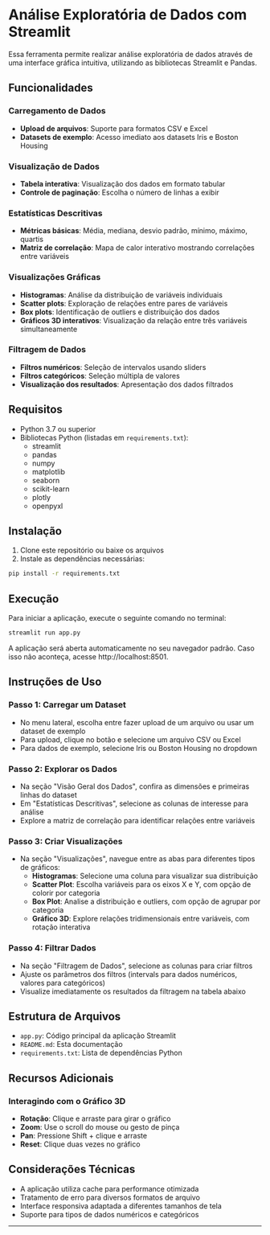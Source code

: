 # Análise Exploratória de Dados com Streamlit

Essa ferramenta permite realizar análise exploratória de dados através de uma interface gráfica intuitiva, utilizando as bibliotecas Streamlit e Pandas.

## Funcionalidades

### Carregamento de Dados
- **Upload de arquivos**: Suporte para formatos CSV e Excel
- **Datasets de exemplo**: Acesso imediato aos datasets Iris e Boston Housing

### Visualização de Dados
- **Tabela interativa**: Visualização dos dados em formato tabular
- **Controle de paginação**: Escolha o número de linhas a exibir

### Estatísticas Descritivas
- **Métricas básicas**: Média, mediana, desvio padrão, mínimo, máximo, quartis
- **Matriz de correlação**: Mapa de calor interativo mostrando correlações entre variáveis

### Visualizações Gráficas
- **Histogramas**: Análise da distribuição de variáveis individuais
- **Scatter plots**: Exploração de relações entre pares de variáveis
- **Box plots**: Identificação de outliers e distribuição dos dados
- **Gráficos 3D interativos**: Visualização da relação entre três variáveis simultaneamente

### Filtragem de Dados
- **Filtros numéricos**: Seleção de intervalos usando sliders
- **Filtros categóricos**: Seleção múltipla de valores
- **Visualização dos resultados**: Apresentação dos dados filtrados

## Requisitos

- Python 3.7 ou superior
- Bibliotecas Python (listadas em `requirements.txt`):
  - streamlit
  - pandas
  - numpy
  - matplotlib
  - seaborn
  - scikit-learn
  - plotly
  - openpyxl

## Instalação

1. Clone este repositório ou baixe os arquivos
2. Instale as dependências necessárias:

```bash
pip install -r requirements.txt
```

## Execução

Para iniciar a aplicação, execute o seguinte comando no terminal:

```bash
streamlit run app.py
```

A aplicação será aberta automaticamente no seu navegador padrão. Caso isso não aconteça, acesse http://localhost:8501.

## Instruções de Uso

### Passo 1: Carregar um Dataset
- No menu lateral, escolha entre fazer upload de um arquivo ou usar um dataset de exemplo
- Para upload, clique no botão e selecione um arquivo CSV ou Excel
- Para dados de exemplo, selecione Iris ou Boston Housing no dropdown

### Passo 2: Explorar os Dados
- Na seção "Visão Geral dos Dados", confira as dimensões e primeiras linhas do dataset
- Em "Estatísticas Descritivas", selecione as colunas de interesse para análise
- Explore a matriz de correlação para identificar relações entre variáveis

### Passo 3: Criar Visualizações
- Na seção "Visualizações", navegue entre as abas para diferentes tipos de gráficos:
  - **Histogramas**: Selecione uma coluna para visualizar sua distribuição
  - **Scatter Plot**: Escolha variáveis para os eixos X e Y, com opção de colorir por categoria
  - **Box Plot**: Analise a distribuição e outliers, com opção de agrupar por categoria
  - **Gráfico 3D**: Explore relações tridimensionais entre variáveis, com rotação interativa

### Passo 4: Filtrar Dados
- Na seção "Filtragem de Dados", selecione as colunas para criar filtros
- Ajuste os parâmetros dos filtros (intervals para dados numéricos, valores para categóricos)
- Visualize imediatamente os resultados da filtragem na tabela abaixo

## Estrutura de Arquivos

- `app.py`: Código principal da aplicação Streamlit
- `README.md`: Esta documentação
- `requirements.txt`: Lista de dependências Python

## Recursos Adicionais

### Interagindo com o Gráfico 3D
- **Rotação**: Clique e arraste para girar o gráfico
- **Zoom**: Use o scroll do mouse ou gesto de pinça
- **Pan**: Pressione Shift + clique e arraste
- **Reset**: Clique duas vezes no gráfico

## Considerações Técnicas

- A aplicação utiliza cache para performance otimizada
- Tratamento de erro para diversos formatos de arquivo
- Interface responsiva adaptada a diferentes tamanhos de tela
- Suporte para tipos de dados numéricos e categóricos

---
